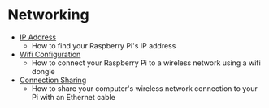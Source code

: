 # Networking

- [IP Address](ip-address.md)
    - How to find your Raspberry Pi's IP address
- [Wifi Configuration](wifi-config.md)
    - How to connect your Raspberry Pi to a wireless network using a wifi dongle
- [Connection Sharing](connection-sharing.md)
    - How to share your computer's wireless network connection to your Pi with an Ethernet cable
